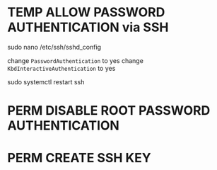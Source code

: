 # TEMP ALLOW PASSWORD AUTHENTICATION via SSH

sudo nano /etc/ssh/sshd_config

change `PasswordAuthentication` to yes
change `KbdInteractiveAuthentication` to yes

sudo systemctl restart ssh

# PERM DISABLE ROOT PASSWORD AUTHENTICATION
# PERM CREATE SSH KEY